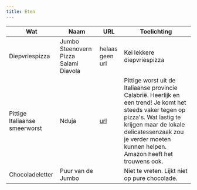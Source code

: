 ```yaml
---
title: Eten
---
```


| Wat                           | Naam                                  | URL                                                      | Toelichting                                                                                                                                                                                                                                    |
| ----------------------------- | ------------------------------------- | -------------------------------------------------------- | ---------------------------------------------------------------------------------------------------------------------------------------------------------------------------------------------------------------------------------------------- |
| Diepvriespizza                | Jumbo Steenovern Pizza Salami Diavola | helaas geen url                                          | Kei lekkere diepvriespizza                                                                                                                                                                                                                     |
| Pittige Italiaanse smeerworst | Nduja                                 | [url](https://www.culy.nl/inspiratie/trend-nduja-worst/) | Pittige worst uit de Italiaanse provincie Calabrië. Heerlijk en een trend! Je komt het steeds vaker tegen op pizza's. Wat lastig te krijgen maar de lokale delicatessenzaak zou je verder moeten kunnen helpen. Amazon heeft het trouwens ook. |
| Chocoladeletter               | Puur van de Jumbo                     |                                                          | Niet te vreten. Lijkt niet op pure chocolade.                                                                                                                                                                                                  |
